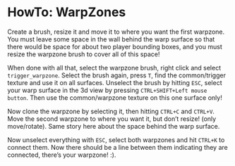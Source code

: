 HowTo: WarpZones
================

Create a brush, resize it and move it to where you want the first warpzone.
You must leave some space in the wall behind the warp surface so that there would be space for about two player bounding boxes, and you must resize the warpzone brush to cover all of this space!

When done with all that, select the warpzone brush, right click and select `trigger_warpzone`.
Select the brush again, press `T`, find the common/trigger texture and use it on all surfaces.
Unselect the brush by hitting `ESC`, select your warp surface in the 3d view by pressing `CTRL+SHIFT+Left mouse button`. Then use the common/warpzone texture on this one surface only!

Now clone the warpzone by selecting it, then hitting `CTRL+C` and `CTRL+V`. Move the second warpzone to where you want it, but don’t resize! (only move/rotate).
Same story here about the space behind the warp surface.

Now unselect everything with `ESC`, select both warpzones and hit `CTRL+K` to connect them. Now there should be a line between them indicating they are connected, there’s your warpzone! :).

